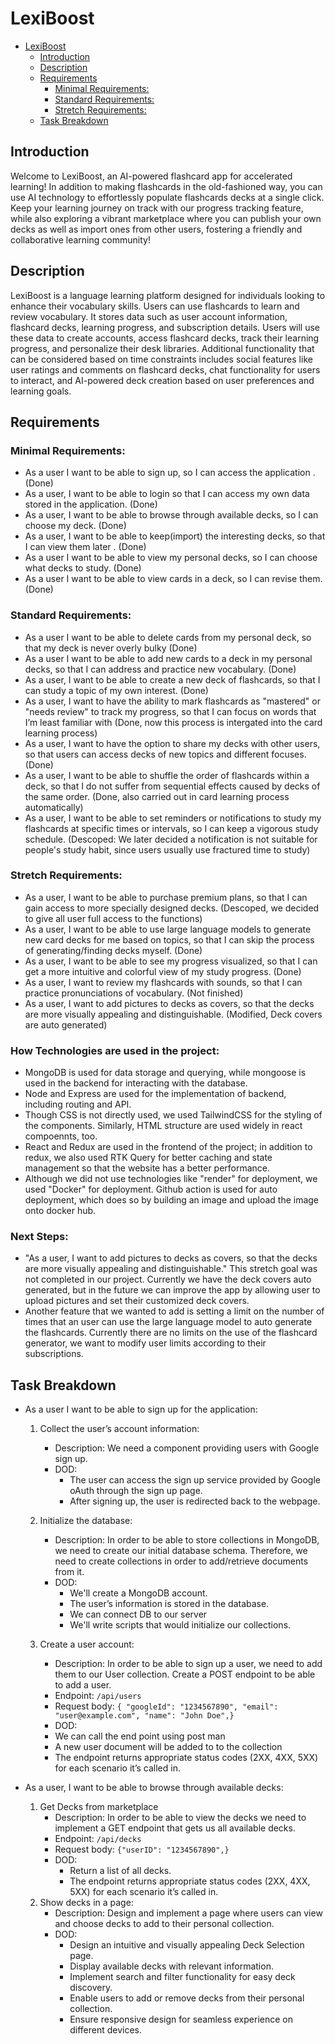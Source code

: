 # LexiBoost
<!-- TOC -->
* [LexiBoost](#lexiboost)
    * [Introduction](#introduction)
    * [Description](#description)
    * [Requirements](#requirements)
        * [Minimal Requirements:](#minimal-requirements-)
        * [Standard Requirements:](#standard-requirements-)
        * [Stretch Requirements:](#stretch-requirements-)
    * [Task Breakdown](#task-breakdown)
<!-- TOC -->

## Introduction
Welcome to LexiBoost, an AI-powered flashcard app for accelerated learning! In addition to making flashcards in the old-fashioned way, you can use AI technology to effortlessly populate flashcards decks at a single click. Keep your learning journey on track with our progress tracking feature, while also exploring a vibrant marketplace where you can publish your own decks as well as import ones from other users, fostering a friendly and collaborative learning community!

## Description
LexiBoost is a language learning platform designed for individuals looking to enhance their vocabulary skills. Users can use flashcards to learn and review vocabulary. It stores data such as user account information, flashcard decks, learning progress, and subscription details. Users will use these data to create accounts, access flashcard decks, track their learning progress, and personalize their desk libraries. Additional functionality that can be considered based on time constraints includes social features like user ratings and comments on flashcard decks, chat functionality for users to interact, and AI-powered deck creation based on user preferences and learning goals.

## Requirements


### Minimal Requirements:
* As a user I want to be able to sign up, so I can access the application . (Done)
* As a user, I want to be able to login so that I can access my own data stored in the application. (Done)
* As a user, I want to be able to browse through available decks, so I can choose my deck. (Done)
* As a user, I want to be able to keep(import) the interesting decks, so that I can view them later . (Done)
* As a user I want to be able to view my personal decks, so I can choose what decks to study. (Done)
* As a user I want to be able to view cards in a deck, so I can revise them. (Done)

### Standard Requirements:
* As a user I want to be able to delete cards from my personal deck, so that my deck is never overly bulky (Done)
* As a user I want to be able to add new cards to a deck in my personal decks, so that I can address and practice new vocabulary. (Done)
* As a user, I want to be able to create a new deck of flashcards, so that I can study a topic of my own interest. (Done)
* As a user, I want to have the ability to mark flashcards as "mastered" or "needs review" to track my progress, so that I can focus on words that I’m least familiar with (Done, now this process is intergated into the card learning process)
* As a user, I want to have the option to share my decks with other users, so that users can access decks of new topics and different focuses. (Done)
* As a user, I want to be able to shuffle the order of flashcards within a deck, so that I do not suffer from sequential effects caused by decks of the same order. (Done, also carried out in card learning process automatically)
* As a user, I want to be able to set reminders or notifications to study my flashcards at specific times or intervals, so I can keep a vigorous study schedule.  (Descoped: We later decided a notification is not suitable for people's study habit, since users usually use fractured time to study)


### Stretch Requirements:
* As a user, I want to be able to purchase premium plans, so that I can gain access to more specially designed decks. (Descoped, we decided to give all user full access to the functions)
* As a user, I want to be able to use large language models to generate new card decks for me based on topics, so that I can skip the process of generating/finding decks myself. (Done)
* As a user, I want to be able to see my progress visualized, so that I can get a more intuitive and colorful view of my study progress. (Done)
* As a user, I want to review my flashcards with sounds, so that I can practice pronunciations of vocabulary. (Not finished)
* As a user, I want to add pictures to decks as covers, so that the decks are more visually appealing and distinguishable. (Modified, Deck covers are auto generated)

### How Technologies are used in the project:
* MongoDB is used for data storage and querying, while mongoose is used in the backend for interacting with the database.
* Node and Express are used for the implementation of backend, including routing and API.
* Though CSS is not directly used, we used TailwindCSS for the styling of the components. Similarly, HTML structure are used widely in react compoennts, too.
* React and Redux are used in the frontend of the project; in addition to redux, we also used RTK Query for better caching and state management so that the website has a better performance.
* Although we did not use technologies like "render" for deployment, we used "Docker" for deployment. Github action is used for auto deployment, which does so by building an image and upload the image onto docker hub.

### Next Steps:
* "As a user, I want to add pictures to decks as covers, so that the decks are more visually appealing and distinguishable." This stretch goal was not completed in our project. Currently we have the deck covers auto generated, but in the future we can improve the app by allowing user to upload pictures and set their customized deck covers.
* Another feature that we wanted to add is setting a limit on the number of times that an user can use the large language model to auto generate the flashcards. Currently there are no limits on the use of the flashcard generator, we want to modify user limits according to their subscriptions.
  

## Task Breakdown

* As a user I want to be able to sign up for the application:
    1. Collect the user’s account information:
        * Description: We need a component providing users with Google sign up.
        * DOD:
            * The user can access the sign up service provided by Google oAuth through the sign up page.
            * After signing up, the user is redirected back to the webpage.

    2. Initialize the database:
        * Description: In order to be able to store collections in MongoDB, we need to create our initial database schema. Therefore, we need to create collections in order to add/retrieve documents from it.
        * DOD:
            * We'll create a  MongoDB account.
            * The user’s information is stored in the database.
            * We can connect DB to our server
            * We'll write scripts that would initialize our collections.
    3. Create a user account:
       * Description: In order to be able to sign up a user, we need to add them to our User collection. Create a POST endpoint to be able to add a user.
       * Endpoint: `/api/users`
       * Request body:
       `{ "googleId": "1234567890", "email": "user@example.com", "name": "John Doe",}`
       * DOD:
       * We can call the end point using post man
       * A new user document will be added to to the collection
       * The endpoint returns appropriate status codes (2XX, 4XX, 5XX) for each scenario it’s called in.

* As a user, I want to be able to browse through available decks:
    1. Get Decks from marketplace
        * Description: In order to be able to view the decks we need to implement a GET endpoint that gets us all available decks.
        * Endpoint: `/api/decks`
        * Request body: `{"userID": "1234567890",}`
        * DOD:
            * Return a list of all decks.
            * The endpoint returns appropriate status codes (2XX, 4XX, 5XX) for each scenario it’s called in.
    2. Show decks in a page:
        * Description: Design and implement a page where users can view and choose decks to add to their personal collection.
        * DOD:
            * Design an intuitive and visually appealing Deck Selection page.
            * Display available decks with relevant information.
            * Implement search and filter functionality for easy deck discovery.
            * Enable users to add or remove decks from their personal collection.
            * Ensure responsive design for seamless experience on different devices.
